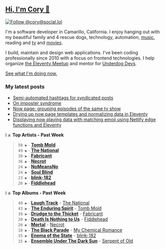 ## [Hi, I'm Cory 👋](https://coryd.dev)

[![Follow @cory@social.lol](https://img.shields.io/mastodon/follow/109606224363698309?domain=https%3A%2F%2Fsocial.lol&style=for-the-badge&logo=Mastodon&logoColor=white&labelColor=6364FF)](https://social.lol/@cory)

I'm a software developer in Camarillo, California. I enjoy hanging out with my beautiful family and 4 rescue dogs, technology, automation, <a href="https://www.last.fm/user/cdrn_" target="_blank" rel="noopener noreferrer">music</a>, reading and <a href="https://trakt.tv/users/cdransf" target="_blank" rel="noopener noreferrer">tv</a> and <a href="https://letterboxd.com/cdme" target="_blank" rel="noopener noreferrer">movies</a>.

I build, maintain and design web applications. I've been coding professionally since 2010 with a focus on frontend technologies. I help organize [the Eleventy Meetup](https://11tymeetup.dev/) and mentor for [Underdog Devs](https://www.underdogdevs.org/).

[See what I'm doing now.](https://coryd.dev/now)

### My latest posts
<!-- BLOGPOSTS:START -->
- [Semi-automated hashtags for syndicated posts](https://coryd.dev/posts/2023/semi-automated-hashtags-syndicated-posts/)
- [On imposter syndrome](https://coryd.dev/posts/2023/on-imposter-syndrome/)
- [Now page: grouping episodes of the same tv show](https://coryd.dev/posts/2023/now-page-grouping-episodes-of-same-show/)
- [Drying up now page templates and normalizing data in Eleventy](https://coryd.dev/posts/2023/drying-up-now-page-templates-eleventy/)
- [Displaying now playing data with matching emoji using Netlify edge functions and Eleventy](https://coryd.dev/posts/2023/now-playing-eleventy-netlify-edge-functions-emoji/)
<!-- BLOGPOSTS:END -->

<!--START_LASTFM_ARTISTS:{"period": "7day", "rows": 8}-->
<a href="https://last.fm" target="_blank"><img src="https://user-images.githubusercontent.com/17434202/215290617-e793598d-d7c9-428f-9975-156db1ba89cc.svg" alt="Last.fm Logo" width="18" height="13"/></a> **Top Artists - Past Week**

> `58 ▶️` ∙ **[Tomb Mold](https://www.last.fm/music/Tomb+Mold)**<br/>
> `49 ▶️` ∙ **[The National](https://www.last.fm/music/The+National)**<br/>
> `39 ▶️` ∙ **[Fabricant](https://www.last.fm/music/Fabricant)**<br/>
> `36 ▶️` ∙ **[Necrot](https://www.last.fm/music/Necrot)**<br/>
> `24 ▶️` ∙ **[NoMeansNo](https://www.last.fm/music/NoMeansNo)**<br/>
> `24 ▶️` ∙ **[Soul Blind](https://www.last.fm/music/Soul+Blind)**<br/>
> `23 ▶️` ∙ **[blink-182](https://www.last.fm/music/blink-182)**<br/>
> `20 ▶️` ∙ **[Fiddlehead](https://www.last.fm/music/Fiddlehead)**<br/>
<!--END_LASTFM_ARTISTS-->

<!--START_LASTFM_ALBUMS:{"period": "7day", "rows": 8}-->
<a href="https://last.fm" target="_blank"><img src="https://user-images.githubusercontent.com/17434202/215290617-e793598d-d7c9-428f-9975-156db1ba89cc.svg" alt="Last.fm Logo" width="18" height="13"/></a> **Top Albums - Past Week**

> `49 ▶️` ∙ **[Laugh Track](https://www.last.fm/music/The+National/Laugh+Track)** - [The National](https://www.last.fm/music/The+National)<br/>
> `43 ▶️` ∙ **[The Enduring Spirit](https://www.last.fm/music/Tomb+Mold/The+Enduring+Spirit)** - [Tomb Mold](https://www.last.fm/music/Tomb+Mold)<br/>
> `39 ▶️` ∙ **[Drudge to the Thicket](https://www.last.fm/music/Fabricant/Drudge+to+the+Thicket)** - [Fabricant](https://www.last.fm/music/Fabricant)<br/>
> `20 ▶️` ∙ **[Death Is Nothing to Us](https://www.last.fm/music/Fiddlehead/Death+Is+Nothing+to+Us)** - [Fiddlehead](https://www.last.fm/music/Fiddlehead)<br/>
> `20 ▶️` ∙ **[Mortal](https://www.last.fm/music/Necrot/Mortal)** - [Necrot](https://www.last.fm/music/Necrot)<br/>
> `18 ▶️` ∙ **[The Black Parade](https://www.last.fm/music/My+Chemical+Romance/The+Black+Parade)** - [My Chemical Romance](https://www.last.fm/music/My+Chemical+Romance)<br/>
> `15 ▶️` ∙ **[Enema of the State](https://www.last.fm/music/blink-182/Enema+of+the+State)** - [blink-182](https://www.last.fm/music/blink-182)<br/>
> `15 ▶️` ∙ **[Ensemble Under The Dark Sun](https://www.last.fm/music/Serpent+of+Old/Ensemble+Under+The+Dark+Sun)** - [Serpent of Old](https://www.last.fm/music/Serpent+of+Old)<br/>
<!--END_LASTFM_ALBUMS-->
